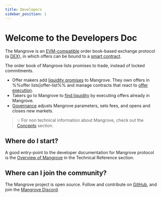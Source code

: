 ```yaml
---
title: Developers
sidebar_position: 1
---
```


# Welcome to the Developers Doc

The Mangrove is an [EVM-compatible](https://ethereum.org/en/developers/docs/scaling/sidechains/#evm-compatibility) order book-based exchange protocol (a [DEX](https://ethereum.org/en/defi/)), in which offers can be bound to a [smart contract](https://ethereum.org/en/smart-contracts/).

The order book of Mangrove lists promises to trade, instead of locked commitments.

* Offer makers add [liquidity promises](./contracts/background/offer-maker.md) to Mangrove. They own offers in %%offer lists|offer-list%%  and manage contracts that react to [offer execution](./contracts/technical-references/taking-and-making-offers/reactive-offer/executing-offers.md).
* Takers go to Mangrove to [find liquidity](./contracts/background/offer-maker.md) by executing offers already in Mangrove.
* [Governance](./contracts/technical-references/governance-parameters/README.md) adjusts Mangrove parameters, sets fees, and opens and closes new markets.

> 💡
> For non technical information about Mangrove, check out the [Concepts](./homepage.md) section.

## Where do I start?

A good entry-point to the developer documentation for Mangrove protocol is the [Overview of Mangrove](./contracts/technical-references/overview.md) in the Technical Reference section.

## Where can I join the community?

The Mangrove project is open source. Follow and contribute on [GitHub](https://github.com/mangrovedao/), and join the [Mangrove Discord](https://discord.gg/rk9Qthz5YE).